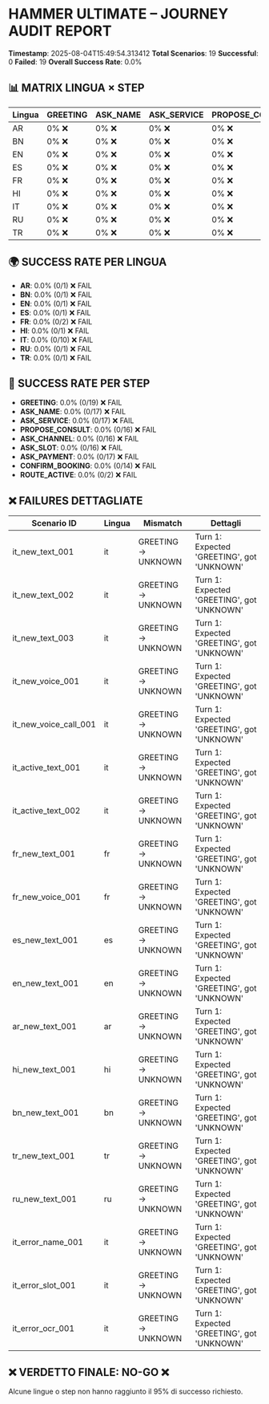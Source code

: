 # HAMMER ULTIMATE – JOURNEY AUDIT REPORT

**Timestamp**: 2025-08-04T15:49:54.313412
**Total Scenarios**: 19
**Successful**: 0
**Failed**: 19
**Overall Success Rate**: 0.0%

## 📊 MATRIX LINGUA × STEP

| Lingua | GREETING | ASK_NAME | ASK_SERVICE | PROPOSE_CONSULT | ASK_CHANNEL | ASK_SLOT | ASK_PAYMENT | CONFIRM_BOOKING | ROUTE_ACTIVE |
|---|---|---|---|---|---|---|---|---|---|
| AR | 0% ❌ | 0% ❌ | 0% ❌ | 0% ❌ | 0% ❌ | 0% ❌ | 0% ❌ | 0% ❌ | 0% ❌ |
| BN | 0% ❌ | 0% ❌ | 0% ❌ | 0% ❌ | 0% ❌ | 0% ❌ | 0% ❌ | 0% ❌ | 0% ❌ |
| EN | 0% ❌ | 0% ❌ | 0% ❌ | 0% ❌ | 0% ❌ | 0% ❌ | 0% ❌ | 0% ❌ | 0% ❌ |
| ES | 0% ❌ | 0% ❌ | 0% ❌ | 0% ❌ | 0% ❌ | 0% ❌ | 0% ❌ | 0% ❌ | 0% ❌ |
| FR | 0% ❌ | 0% ❌ | 0% ❌ | 0% ❌ | 0% ❌ | 0% ❌ | 0% ❌ | 0% ❌ | 0% ❌ |
| HI | 0% ❌ | 0% ❌ | 0% ❌ | 0% ❌ | 0% ❌ | 0% ❌ | 0% ❌ | 0% ❌ | 0% ❌ |
| IT | 0% ❌ | 0% ❌ | 0% ❌ | 0% ❌ | 0% ❌ | 0% ❌ | 0% ❌ | 0% ❌ | 0% ❌ |
| RU | 0% ❌ | 0% ❌ | 0% ❌ | 0% ❌ | 0% ❌ | 0% ❌ | 0% ❌ | 0% ❌ | 0% ❌ |
| TR | 0% ❌ | 0% ❌ | 0% ❌ | 0% ❌ | 0% ❌ | 0% ❌ | 0% ❌ | 0% ❌ | 0% ❌ |

## 🌍 SUCCESS RATE PER LINGUA

- **AR**: 0.0% (0/1) ❌ FAIL
- **BN**: 0.0% (0/1) ❌ FAIL
- **EN**: 0.0% (0/1) ❌ FAIL
- **ES**: 0.0% (0/1) ❌ FAIL
- **FR**: 0.0% (0/2) ❌ FAIL
- **HI**: 0.0% (0/1) ❌ FAIL
- **IT**: 0.0% (0/10) ❌ FAIL
- **RU**: 0.0% (0/1) ❌ FAIL
- **TR**: 0.0% (0/1) ❌ FAIL

## 🎯 SUCCESS RATE PER STEP

- **GREETING**: 0.0% (0/19) ❌ FAIL
- **ASK_NAME**: 0.0% (0/17) ❌ FAIL
- **ASK_SERVICE**: 0.0% (0/17) ❌ FAIL
- **PROPOSE_CONSULT**: 0.0% (0/16) ❌ FAIL
- **ASK_CHANNEL**: 0.0% (0/16) ❌ FAIL
- **ASK_SLOT**: 0.0% (0/16) ❌ FAIL
- **ASK_PAYMENT**: 0.0% (0/17) ❌ FAIL
- **CONFIRM_BOOKING**: 0.0% (0/14) ❌ FAIL
- **ROUTE_ACTIVE**: 0.0% (0/2) ❌ FAIL

## ❌ FAILURES DETTAGLIATE

| Scenario ID | Lingua | Mismatch | Dettagli |
|-------------|--------|----------|----------|
| it_new_text_001 | it | GREETING → UNKNOWN | Turn 1: Expected 'GREETING', got 'UNKNOWN' |
| it_new_text_002 | it | GREETING → UNKNOWN | Turn 1: Expected 'GREETING', got 'UNKNOWN' |
| it_new_text_003 | it | GREETING → UNKNOWN | Turn 1: Expected 'GREETING', got 'UNKNOWN' |
| it_new_voice_001 | it | GREETING → UNKNOWN | Turn 1: Expected 'GREETING', got 'UNKNOWN' |
| it_new_voice_call_001 | it | GREETING → UNKNOWN | Turn 1: Expected 'GREETING', got 'UNKNOWN' |
| it_active_text_001 | it | GREETING → UNKNOWN | Turn 1: Expected 'GREETING', got 'UNKNOWN' |
| it_active_text_002 | it | GREETING → UNKNOWN | Turn 1: Expected 'GREETING', got 'UNKNOWN' |
| fr_new_text_001 | fr | GREETING → UNKNOWN | Turn 1: Expected 'GREETING', got 'UNKNOWN' |
| fr_new_voice_001 | fr | GREETING → UNKNOWN | Turn 1: Expected 'GREETING', got 'UNKNOWN' |
| es_new_text_001 | es | GREETING → UNKNOWN | Turn 1: Expected 'GREETING', got 'UNKNOWN' |
| en_new_text_001 | en | GREETING → UNKNOWN | Turn 1: Expected 'GREETING', got 'UNKNOWN' |
| ar_new_text_001 | ar | GREETING → UNKNOWN | Turn 1: Expected 'GREETING', got 'UNKNOWN' |
| hi_new_text_001 | hi | GREETING → UNKNOWN | Turn 1: Expected 'GREETING', got 'UNKNOWN' |
| bn_new_text_001 | bn | GREETING → UNKNOWN | Turn 1: Expected 'GREETING', got 'UNKNOWN' |
| tr_new_text_001 | tr | GREETING → UNKNOWN | Turn 1: Expected 'GREETING', got 'UNKNOWN' |
| ru_new_text_001 | ru | GREETING → UNKNOWN | Turn 1: Expected 'GREETING', got 'UNKNOWN' |
| it_error_name_001 | it | GREETING → UNKNOWN | Turn 1: Expected 'GREETING', got 'UNKNOWN' |
| it_error_slot_001 | it | GREETING → UNKNOWN | Turn 1: Expected 'GREETING', got 'UNKNOWN' |
| it_error_ocr_001 | it | GREETING → UNKNOWN | Turn 1: Expected 'GREETING', got 'UNKNOWN' |

## ❌ VERDETTO FINALE: **NO-GO** ❌

Alcune lingue o step non hanno raggiunto il 95% di successo richiesto.